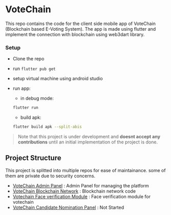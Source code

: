 # VoteChain

This repo contains the code for the client side mobile app of VoteChain (Blockchain based E-Voting System). The app is made using flutter and implement the connection with blockchain using web3dart library.

### Setup

- Clone the repo
- run `flutter pub get`
- setup virtual machine using android studio
- run app:

  - in debug mode:

  ```bash
  flutter run
  ```

  - build apk:

  ```bash
  flutter build apk --split-abis
  ```

> Note that this project is under development and **doesnt accept any contributions** until an initial implementation of the project is done.

## Project Structure

This project is splitted into multiple repos for ease of maintainance. some of them are private due to security concerns.

- [VoteChain Admin Panel](https://github.com/aswanthabam/votechain-admin) : Admin Panel for managing the platform
- [VoteChain Blockchain Network](https://github.com/aswanthabam/votechain-chain) : Blockchain network code
- [Votechain Face verification Module](https://github.com/aswanthabam/face-verification) : Face verification module for votechain
- [VoteChain Candidate Nomination Panel](https://github.com/aswanthabam/votechain-candidate) : Not Started
